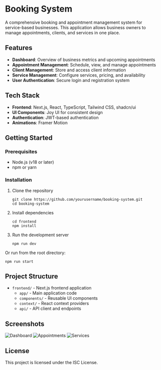 # Booking System

A comprehensive booking and appointment management system for service-based businesses. This application allows business owners to manage appointments, clients, and services in one place.

## Features

- **Dashboard**: Overview of business metrics and upcoming appointments
- **Appointment Management**: Schedule, view, and manage appointments
- **Client Management**: Store and access client information
- **Service Management**: Configure services, pricing, and availability
- **User Authentication**: Secure login and registration system

## Tech Stack

- **Frontend**: Next.js, React, TypeScript, Tailwind CSS, shadcn/ui
- **UI Components**: Joy UI for consistent design
- **Authentication**: JWT-based authentication
- **Animations**: Framer Motion

## Getting Started

### Prerequisites

- Node.js (v18 or later)
- npm or yarn

### Installation

1. Clone the repository
   ```
   git clone https://github.com/yourusername/booking-system.git
   cd booking-system
   ```

2. Install dependencies
   ```
   cd frontend
   npm install
   ```

3. Run the development server
   ```
   npm run dev
   ```

Or run from the root directory:
```
npm run start
```

## Project Structure

- `frontend/` - Next.js frontend application
  - `app/` - Main application code
  - `components/` - Reusable UI components
  - `context/` - React context providers
  - `api/` - API client and endpoints

## Screenshots

![Dashboard](screenshots/dashboard.png)
![Appointments](screenshots/appointments.png)
![Services](screenshots/services.png)

## License

This project is licensed under the ISC License.
